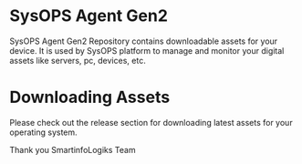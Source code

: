 # SysOPS Agent Gen2

SysOPS Agent Gen2 Repository contains downloadable assets for your device. It is used by SysOPS platform to manage and monitor your digital assets like servers, pc, devices, etc.

# Downloading Assets

Please check out the release section for downloading latest assets for your operating system.


Thank you
SmartinfoLogiks Team
